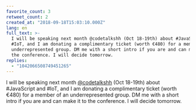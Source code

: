 ```yaml
---
favorite_count: 3
retweet_count: 2
created_at: "2018-09-18T15:03:10.000Z"
lang: en
full_text: >-
  I will be speaking next month @codetalkshh (Oct 18-19th) about #JavaScript and
  #IoT, and I am donating a complimentary ticket (worth €480) for a member of an
  underrepresented group. DM me with a short intro if you are and can make it to
  the conference. I will decide tomorrow.
replies:
  - "1042066508749451265"
---
```


I will be speaking next month [@codetalkshh](https://twitter.com/codetalkshh)
(Oct 18-19th) about #JavaScript and #IoT, and I am donating a complimentary
ticket (worth €480) for a member of an underrepresented group. DM me with a
short intro if you are and can make it to the conference. I will decide
tomorrow.
